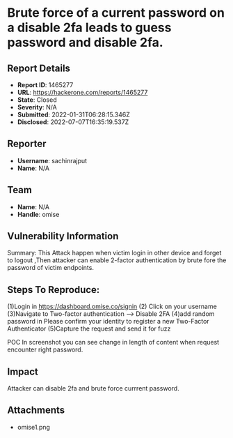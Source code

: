 # Brute force of a current password on a disable 2fa leads to guess password and disable 2fa.

## Report Details
- **Report ID**: 1465277
- **URL**: https://hackerone.com/reports/1465277
- **State**: Closed
- **Severity**: N/A
- **Submitted**: 2022-01-31T06:28:15.346Z
- **Disclosed**: 2022-07-07T16:35:19.537Z

## Reporter
- **Username**: sachinrajput
- **Name**: N/A

## Team
- **Name**: N/A
- **Handle**: omise

## Vulnerability Information
Summary:
This Attack happen when victim login in other device and forget to logout ,Then attacker can enable 2-factor authentication by brute fore the password of victim endpoints.

## Steps To Reproduce:
(1)Login in https://dashboard.omise.co/signin
(2) Click on your username
(3)Navigate to Two-factor authentication --> Disable 2FA
(4)add random password in Please confirm your identity to register a new Two-Factor Authenticator
(5)Capture the request and send it for fuzz


POC
In screenshot you can see change in length of content when request encounter right password.

## Impact

Attacker can disable 2fa and brute force currrent password.

## Attachments
- omise1.png
